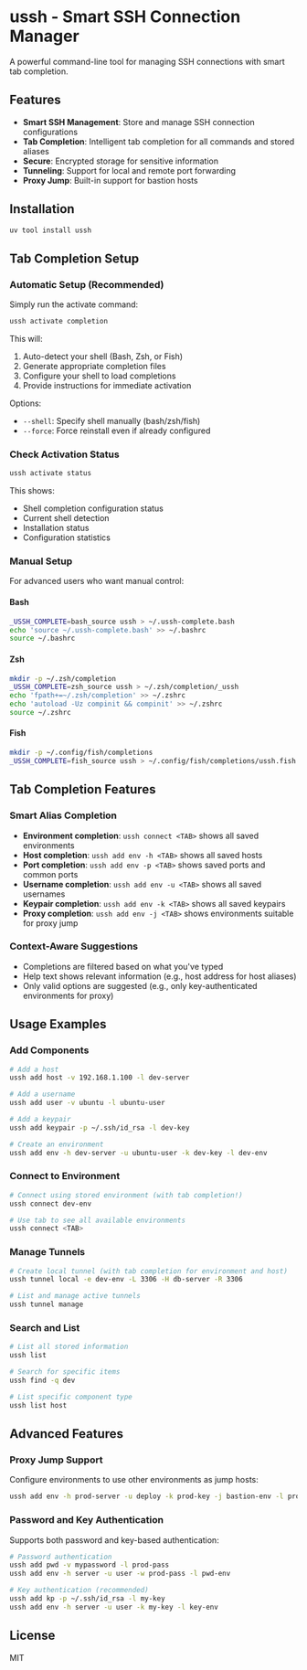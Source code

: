 # ussh - Smart SSH Connection Manager

A powerful command-line tool for managing SSH connections with smart tab completion.

## Features

- **Smart SSH Management**: Store and manage SSH connection configurations
- **Tab Completion**: Intelligent tab completion for all commands and stored aliases
- **Secure**: Encrypted storage for sensitive information
- **Tunneling**: Support for local and remote port forwarding
- **Proxy Jump**: Built-in support for bastion hosts

## Installation

```bash
uv tool install ussh
```

## Tab Completion Setup

### Automatic Setup (Recommended)

Simply run the activate command:

```bash
ussh activate completion
```

This will:
1. Auto-detect your shell (Bash, Zsh, or Fish)
2. Generate appropriate completion files
3. Configure your shell to load completions
4. Provide instructions for immediate activation

Options:
- `--shell`: Specify shell manually (bash/zsh/fish)
- `--force`: Force reinstall even if already configured

### Check Activation Status

```bash
ussh activate status
```

This shows:
- Shell completion configuration status
- Current shell detection
- Installation status
- Configuration statistics

### Manual Setup

For advanced users who want manual control:

#### Bash
```bash
_USSH_COMPLETE=bash_source ussh > ~/.ussh-complete.bash
echo 'source ~/.ussh-complete.bash' >> ~/.bashrc
source ~/.bashrc
```

#### Zsh
```bash
mkdir -p ~/.zsh/completion
_USSH_COMPLETE=zsh_source ussh > ~/.zsh/completion/_ussh
echo 'fpath+=~/.zsh/completion' >> ~/.zshrc
echo 'autoload -Uz compinit && compinit' >> ~/.zshrc
source ~/.zshrc
```

#### Fish
```bash
mkdir -p ~/.config/fish/completions
_USSH_COMPLETE=fish_source ussh > ~/.config/fish/completions/ussh.fish
```

## Tab Completion Features

### Smart Alias Completion
- **Environment completion**: `ussh connect <TAB>` shows all saved environments
- **Host completion**: `ussh add env -h <TAB>` shows all saved hosts
- **Port completion**: `ussh add env -p <TAB>` shows saved ports and common ports
- **Username completion**: `ussh add env -u <TAB>` shows all saved usernames
- **Keypair completion**: `ussh add env -k <TAB>` shows all saved keypairs
- **Proxy completion**: `ussh add env -j <TAB>` shows environments suitable for proxy jump

### Context-Aware Suggestions
- Completions are filtered based on what you've typed
- Help text shows relevant information (e.g., host address for host aliases)
- Only valid options are suggested (e.g., only key-authenticated environments for proxy)

## Usage Examples

### Add Components
```bash
# Add a host
ussh add host -v 192.168.1.100 -l dev-server

# Add a username
ussh add user -v ubuntu -l ubuntu-user

# Add a keypair
ussh add keypair -p ~/.ssh/id_rsa -l dev-key

# Create an environment
ussh add env -h dev-server -u ubuntu-user -k dev-key -l dev-env
```

### Connect to Environment
```bash
# Connect using stored environment (with tab completion!)
ussh connect dev-env

# Use tab to see all available environments
ussh connect <TAB>
```

### Manage Tunnels
```bash
# Create local tunnel (with tab completion for environment and host)
ussh tunnel local -e dev-env -L 3306 -H db-server -R 3306

# List and manage active tunnels
ussh tunnel manage
```

### Search and List
```bash
# List all stored information
ussh list

# Search for specific items
ussh find -q dev

# List specific component type
ussh list host
```

## Advanced Features

### Proxy Jump Support
Configure environments to use other environments as jump hosts:
```bash
ussh add env -h prod-server -u deploy -k prod-key -j bastion-env -l prod-env
```

### Password and Key Authentication
Supports both password and key-based authentication:
```bash
# Password authentication
ussh add pwd -v mypassword -l prod-pass
ussh add env -h server -u user -w prod-pass -l pwd-env

# Key authentication (recommended)
ussh add kp -p ~/.ssh/id_rsa -l my-key
ussh add env -h server -u user -k my-key -l key-env
```

## License

MIT